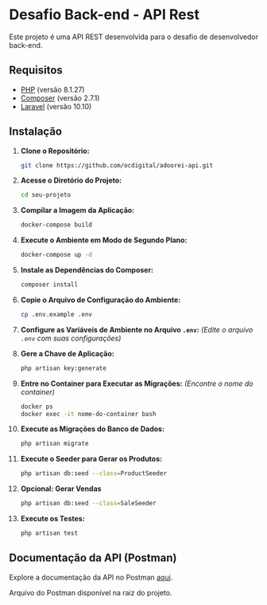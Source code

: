 # Desafio Back-end - API Rest

Este projeto é uma API REST desenvolvida para o desafio de desenvolvedor back-end.

## Requisitos

- [PHP](https://www.php.net/) (versão 8.1.27)
- [Composer](https://getcomposer.org/) (versão 2.7.1)
- [Laravel](https://laravel.com/) (versão 10.10)

## Instalação

1. **Clone o Repositório:**
    ```bash
    git clone https://github.com/ocdigital/adoorei-api.git
    ```

2. **Acesse o Diretório do Projeto:**
    ```bash
    cd seu-projeto
    ```

3. **Compilar a Imagem da Aplicação:**
    ```bash
    docker-compose build
    ```

4. **Execute o Ambiente em Modo de Segundo Plano:**
    ```bash
    docker-compose up -d
    ```

5. **Instale as Dependências do Composer:**
    ```bash
    composer install
    ```

6. **Copie o Arquivo de Configuração do Ambiente:**
    ```bash
    cp .env.example .env
    ```

7. **Configure as Variáveis de Ambiente no Arquivo `.env`:**
    *(Edite o arquivo `.env` com suas configurações)*

8. **Gere a Chave de Aplicação:**
    ```bash
    php artisan key:generate
    ```

9. **Entre no Container para Executar as Migrações:**
    *(Encontre o nome do container)*
    ```bash
    docker ps
    docker exec -it nome-do-container bash
    ```

10. **Execute as Migrações do Banco de Dados:**
    ```bash
    php artisan migrate
    ```

11. **Execute o Seeder para Gerar os Produtos:**
    ```bash
    php artisan db:seed --class=ProductSeeder
    ```

12. **Opcional: Gerar Vendas**
    ```bash
    php artisan db:seed --class=SaleSeeder
    ```

13. **Execute os Testes:**
    ```bash
    php artisan test
    ```

## Documentação da API (Postman)

Explore a documentação da API no Postman [aqui](https://documenter.getpostman.com/view/2748681/2sA2xb5vSz).

Arquivo do Postman disponível na raiz do projeto.
